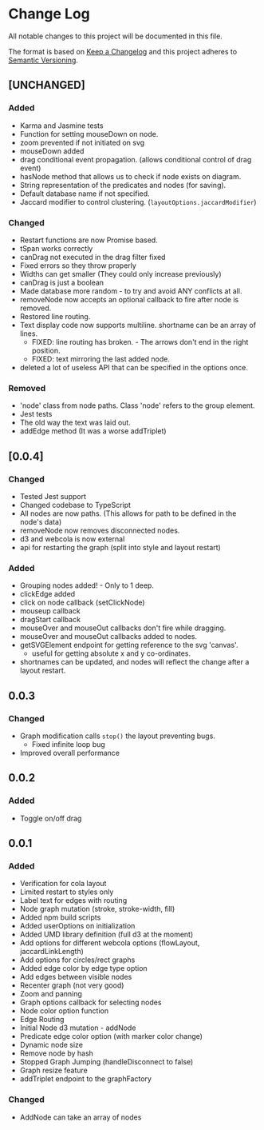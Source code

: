 # Change Log
All notable changes to this project will be documented in this file.

The format is based on [Keep a Changelog](http://keepachangelog.com/)
and this project adheres to [Semantic Versioning](http://semver.org/).

## [UNCHANGED]

### Added

 - Karma and Jasmine tests
 - Function for setting mouseDown on node.
 - zoom prevented if not initiated on svg
 - mouseDown added
 - drag conditional event propagation. (allows conditional control of drag event)
 - hasNode method that allows us to check if node exists on diagram.
 - String representation of the predicates and nodes (for saving).
 - Default database name if not specified.
 - Jaccard modifier to control clustering. (`layoutOptions.jaccardModifier`)

### Changed

 - Restart functions are now Promise based.
 - tSpan works correctly
 - canDrag not executed in the drag filter fixed
 - Fixed errors so they throw properly
 - Widths can get smaller (They could only increase previously)
 - canDrag is just a boolean
 - Made database more random - to try and avoid ANY conflicts at all.
 - removeNode now accepts an optional callback to fire after node is removed.
 - Restored line routing.
 - Text display code now supports multiline. shortname can be an array of lines.
    - FIXED: line routing has broken. - The arrows don't end in the right position.
    - FIXED: text mirroring the last added node.
 - deleted a lot of useless API that can be specified in the options once.

### Removed

 - 'node' class from node paths. Class 'node' refers to the group element.
 - Jest tests
 - The old way the text was laid out.
 - addEdge method (It was a worse addTriplet)

## [0.0.4]

### Changed

 - Tested Jest support
 - Changed codebase to TypeScript
 - All nodes are now paths. (This allows for path to be defined in the node's data)
 - removeNode now removes disconnected nodes.
 - d3 and webcola is now external
 - api for restarting the graph (split into style and layout restart)

### Added

 - Grouping nodes added! - Only to 1 deep.
 - clickEdge added
 - click on node callback (setClickNode)
 - mouseup callback
 - dragStart callback
 - mouseOver and mouseOut callbacks don't fire while dragging.
 - mouseOver and mouseOut callbacks added to nodes.
 - getSVGElement endpoint for getting reference to the svg 'canvas'.
    - useful for getting absolute x and y co-ordinates.
 - shortnames can be updated, and nodes will reflect the change after a layout restart.

## 0.0.3

### Changed

 - Graph modification calls `stop()` the layout preventing bugs.
    - Fixed infinite loop bug
 - Improved overall performance

## 0.0.2

### Added

 - Toggle on/off drag

## 0.0.1
### Added

 - Verification for cola layout
 - Limited restart to styles only
 - Label text for edges with routing
 - Node graph mutation (stroke, stroke-width, fill)
 - Added npm build scripts
 - Added userOptions on initialization
 - Added UMD library definition (full d3 at the moment)
 - Add options for different webcola options (flowLayout, jaccardLinkLength)
 - Add options for circles/rect graphs
 - Added edge color by edge type option
 - Add edges between visible nodes
 - Recenter graph (not very good)
 - Zoom and panning
 - Graph options callback for selecting nodes
 - Node color option function
 - Edge Routing
 - Initial Node d3 mutation - addNode
 - Predicate edge color option (with marker color change)
 - Dynamic node size
 - Remove node by hash
 - Stopped Graph Jumping (handleDisconnect to false)
 - Graph resize feature
 - addTriplet endpoint to the graphFactory

### Changed

 - AddNode can take an array of nodes
